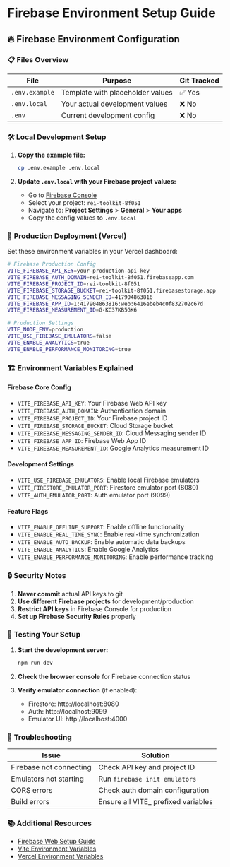 # Firebase Environment Setup Guide

## 🔥 Firebase Environment Configuration

### 📋 **Files Overview**

| File | Purpose | Git Tracked |
|------|---------|-------------|
| `.env.example` | Template with placeholder values | ✅ Yes |
| `.env.local` | Your actual development values | ❌ No |
| `.env` | Current development config | ❌ No |

### 🛠️ **Local Development Setup**

1. **Copy the example file:**
   ```bash
   cp .env.example .env.local
   ```

2. **Update `.env.local` with your Firebase project values:**
   - Go to [Firebase Console](https://console.firebase.google.com/)
   - Select your project: `rei-toolkit-8f051`
   - Navigate to: **Project Settings** > **General** > **Your apps**
   - Copy the config values to `.env.local`

### 🚀 **Production Deployment (Vercel)**

Set these environment variables in your Vercel dashboard:

```bash
# Firebase Production Config
VITE_FIREBASE_API_KEY=your-production-api-key
VITE_FIREBASE_AUTH_DOMAIN=rei-toolkit-8f051.firebaseapp.com
VITE_FIREBASE_PROJECT_ID=rei-toolkit-8f051
VITE_FIREBASE_STORAGE_BUCKET=rei-toolkit-8f051.firebasestorage.app
VITE_FIREBASE_MESSAGING_SENDER_ID=417904863816
VITE_FIREBASE_APP_ID=1:417904863816:web:6416ebeb4c0f832702c67d
VITE_FIREBASE_MEASUREMENT_ID=G-KC37KB5GK6

# Production Settings
VITE_NODE_ENV=production
VITE_USE_FIREBASE_EMULATORS=false
VITE_ENABLE_ANALYTICS=true
VITE_ENABLE_PERFORMANCE_MONITORING=true
```

### 🏗️ **Environment Variables Explained**

#### **Firebase Core Config**
- `VITE_FIREBASE_API_KEY`: Your Firebase Web API key
- `VITE_FIREBASE_AUTH_DOMAIN`: Authentication domain
- `VITE_FIREBASE_PROJECT_ID`: Your Firebase project ID
- `VITE_FIREBASE_STORAGE_BUCKET`: Cloud Storage bucket
- `VITE_FIREBASE_MESSAGING_SENDER_ID`: Cloud Messaging sender ID
- `VITE_FIREBASE_APP_ID`: Firebase Web App ID
- `VITE_FIREBASE_MEASUREMENT_ID`: Google Analytics measurement ID

#### **Development Settings**
- `VITE_USE_FIREBASE_EMULATORS`: Enable local Firebase emulators
- `VITE_FIRESTORE_EMULATOR_PORT`: Firestore emulator port (8080)
- `VITE_AUTH_EMULATOR_PORT`: Auth emulator port (9099)

#### **Feature Flags**
- `VITE_ENABLE_OFFLINE_SUPPORT`: Enable offline functionality
- `VITE_ENABLE_REAL_TIME_SYNC`: Enable real-time synchronization
- `VITE_ENABLE_AUTO_BACKUP`: Enable automatic data backups
- `VITE_ENABLE_ANALYTICS`: Enable Google Analytics
- `VITE_ENABLE_PERFORMANCE_MONITORING`: Enable performance tracking

### 🔒 **Security Notes**

1. **Never commit** actual API keys to git
2. **Use different Firebase projects** for development/production
3. **Restrict API keys** in Firebase Console for production
4. **Set up Firebase Security Rules** properly

### 🧪 **Testing Your Setup**

1. **Start the development server:**
   ```bash
   npm run dev
   ```

2. **Check the browser console** for Firebase connection status

3. **Verify emulator connection** (if enabled):
   - Firestore: http://localhost:8080
   - Auth: http://localhost:9099
   - Emulator UI: http://localhost:4000

### 🐛 **Troubleshooting**

| Issue | Solution |
|-------|----------|
| Firebase not connecting | Check API key and project ID |
| Emulators not starting | Run `firebase init emulators` |
| CORS errors | Check auth domain configuration |
| Build errors | Ensure all VITE_ prefixed variables |

### 📚 **Additional Resources**

- [Firebase Web Setup Guide](https://firebase.google.com/docs/web/setup)
- [Vite Environment Variables](https://vitejs.dev/guide/env-and-mode.html)
- [Vercel Environment Variables](https://vercel.com/docs/concepts/projects/environment-variables)
